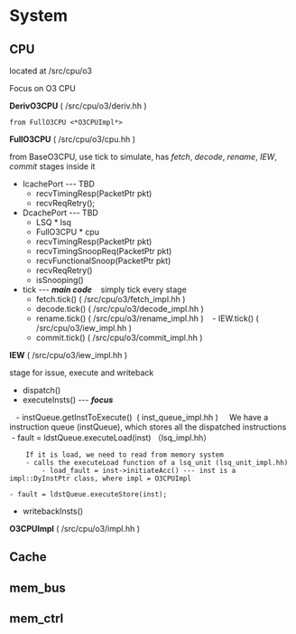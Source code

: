 # System

## CPU
located at /src/cpu/o3

Focus on O3 CPU 

**DerivO3CPU** ( /src/cpu/o3/deriv.hh ) 

    from FullO3CPU <*O3CPUImpl*>

**FullO3CPU** ( /src/cpu/o3/cpu.hh ) 

from BaseO3CPU, use tick to simulate, has *fetch*, *decode*, *rename*, *IEW*, *commit* stages inside it 
    
* IcachePort --- TBD
    - recvTimingResp(PacketPtr pkt)
    - recvReqRetry();
* DcachePort --- TBD
    - LSQ \* lsq
    - FullO3CPU \* cpu
    - recvTimingResp(PacketPtr pkt)
    - recvTimingSnoopReq(PacketPtr pkt)
    - recvFunctionalSnoop(PacketPtr pkt)
    - recvReqRetry()
    - isSnooping()
* tick --- ***main code***
    simply tick every stage
    - fetch.tick() ( /src/cpu/o3/fetch_impl.hh )
    - decode.tick() ( /src/cpu/o3/decode_impl.hh )
    - rename.tick() ( /src/cpu/o3/rename_impl.hh )
    - IEW.tick() ( /src/cpu/o3/iew_impl.hh )
    - commit.tick() ( /src/cpu/o3/commit_impl.hh )
    
   
**IEW** ( /src/cpu/o3/iew_impl.hh )

stage for issue, execute and writeback 

* dispatch()
* executeInsts() --- ***focus***
    
    - instQueue.getInstToExecute()  ( inst_queue_impl.hh )
    
        We have a instruction queue (instQueue), which stores all the dispatched instructions 
    - fault = ldstQueue.executeLoad(inst) （lsq_impl.hh）
    
        If it is load, we need to read from memory system
        - calls the executeLoad function of a lsq_unit (lsq_unit_impl.hh)
            - load_fault = inst->initiateAcc() --- inst is a impl::DyInstPtr class, where impl = O3CPUImpl  
            
    - fault = ldstQueue.executeStore(inst);
    
* writebackInsts()



**O3CPUImpl** ( /src/cpu/o3/impl.hh ) 



## Cache

## mem_bus

## mem_ctrl

